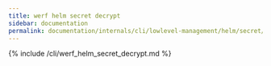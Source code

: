 ```yaml
---
title: werf helm secret decrypt
sidebar: documentation
permalink: documentation/internals/cli/lowlevel-management/helm/secret/decrypt.html
---
```


{% include /cli/werf_helm_secret_decrypt.md %}
